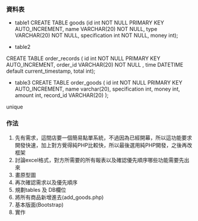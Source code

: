 ### 資料表
- table1
CREATE TABLE goods (id int NOT NULL PRIMARY KEY AUTO_INCREMENT, 
                    name VARCHAR(20) NOT NULL,
                    type VARCHAR(20) NOT NULL,
                    specification int NOT NULL,
                    money int);

- table2

CREATE TABLE order_records (
    id int NOT NULL PRIMARY KEY AUTO_INCREMENT,
    order_id VARCHAR(20) NOT NULL ,
    time DATETIME default current_timestamp,
    total int);
    

- table3
CREATE TABLE order_goods (
    id int NOT NULL PRIMARY KEY AUTO_INCREMENT,
    name varchar(20),
    specification int,
    money int,
    amount int,
    record_id VARCHAR(20)
);
    
unique
<!-- - table3????
CREATE TABLE order_goods (
    id int NOT NULL PRIMARY KEY AUTO_INCREMENT,
    name varchar(20),
    specification int,
    money int,
    records_id int,
	FOREIGN KEY (records_id) REFERENCES order_records (id)
); -->

### 作法
1. 先有需求，這間店要一個簡易點單系統，不過因為已經開幕，所以這功能要求開發快速，加上對方覺得純PHP比較快，所以最後選用純PHP開發，之後再改框架
2. 討論excel格式，對方所需要的所有報表以及確認優先順序哪些功能需要先出來
3. 畫原型圖
4. 再次確認需求以及優先順序
5. 規劃tables 及 DB欄位
6. 將所有商品新增進去(add_goods.php)
7. 基本版面(Bootstrap)
8. 實作





